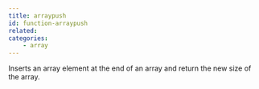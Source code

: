 ```yaml
---
title: arraypush
id: function-arraypush
related:
categories:
    - array
---
```


Inserts an array element at the end of an array and return the new size of the array.
